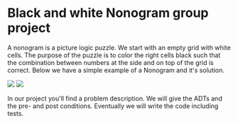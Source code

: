 Black and white Nonogram group project
==============================

A nonogram is a picture logic puzzle. We start with an empty grid with white cells. The purpose of the puzzle is to color the right cells black such that the combination between numbers at the side and on top of the grid is correct. Below we have a simple example of a Nonogram and it's solution.

![](http://www4.cs.umanitoba.ca/~jacky/Teaching/Courses/COMP_4190-ArtificialIntelligence/current/Assignments/Assignment1/Puzzles/nonogram1.png)
![](http://www4.cs.umanitoba.ca/~jacky/Teaching/Courses/COMP_4190-ArtificialIntelligence/current/Assignments/Assignment1/Puzzles/nonogram1-solution.png)

In our project you'll find a problem description. We will give the ADTs and the pre- and post conditions.
Eventually we will write the code including tests.
